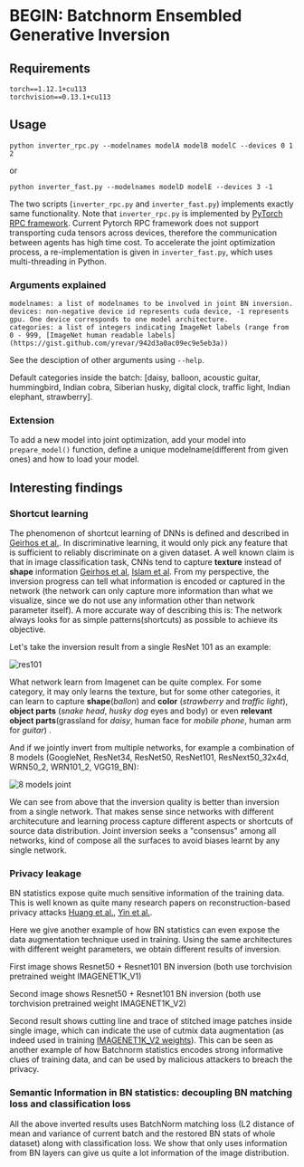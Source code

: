# BEGIN: Batchnorm Ensembled Generative Inversion

## Requirements
    torch==1.12.1+cu113
    torchvision==0.13.1+cu113
    
## Usage
    python inverter_rpc.py --modelnames modelA modelB modelC --devices 0 1 2
or 
    
    python inverter_fast.py --modelnames modelD modelE --devices 3 -1
    
The two scripts (`inverter_rpc.py` and `inverter_fast.py`) implements exactly same functionality.
Note that `inverter_rpc.py` is implemented by [PyTorch RPC framework](https://pytorch.org/docs/stable/rpc.html). 
Current Pytorch RPC framework does not support transporting cuda tensors across devices, therefore the communication between agents has high time cost. To accelerate the joint optimization process, a re-implementation is given in `inverter_fast.py`, which uses multi-threading in Python.

### Arguments explained
    modelnames: a list of modelnames to be involved in joint BN inversion.
    devices: non-negative device id represents cuda device, -1 represents gpu. One device corresponds to one model architecture.
    categories: a list of integers indicating ImageNet labels (range from 0 - 999, [ImageNet human readable labels](https://gist.github.com/yrevar/942d3a0ac09ec9e5eb3a))
    
See the desciption of other arguments using `--help`.
   
Default categories inside the batch: [daisy, balloon, acoustic guitar, hummingbird, Indian cobra, Siberian husky, digital clock, traffic light, Indian elephant, strawberry].
   
### Extension
To add a new model into joint optimization, add your model into `prepare_model()` function, define a unique modelname(different from given ones) and how to load your model.

## Interesting findings

### Shortcut learning
The phenomenon of shortcut learning of DNNs is defined and described in [Geirhos et al.](https://www.nature.com/articles/s42256-020-00257-z). In discriminative learning, it would only pick any feature that is sufficient to reliably discriminate on a given dataset.  A well known claim is that in image classification task, CNNs tend to capture **texture** instead of **shape** information [Geirhos et al](https://openreview.net/forum?id=Bygh9j09KX), [Islam et al](https://openreview.net/forum?id=NcFEZOi-rLa). From my perspective, the inversion progress can tell what information is encoded or captured in the network (the network can only capture more information than what we visualize, since we do not use any information other than network parameter itself). A more accurate way of describing this is: The network always looks for as simple patterns(shortcuts) as possible to achieve its objective. 

Let's take the inversion result from a single ResNet 101 as an example:

![res101](demos/res101.png)

What network learn from Imagenet can be quite complex. For some category, it may only learns the texture, but for some other categories, it can learn to capture **shape**(*ballon*) and **color** (*strawberry* and *traffic light*), **object parts** (*snake head*, *husky dog* eyes and body) or even **relevant object parts**(grassland for *daisy*, human face for *mobile phone*, human arm for *guitar*) .


And if we jointly invert from multiple networks, for example a combination of 8 models (GoogleNet, ResNet34, ResNet50, ResNet101, ResNext50_32x4d, WRN50_2, WRN101_2, VGG19_BN):

![8 models joint](demos/joint8.png)

We can see from above that the inversion quality is better than inversion from a single network. That makes sense since networks with different architecuture and learning process capture different aspects or shortcuts of source data distribution. Joint inversion seeks a "consensus" among all networks, kind of compose all the surfaces to avoid biases learnt by any single network.

### Privacy leakage
BN statistics expose quite much sensitive information of the training data. This is well known as quite many research papers on reconstruction-based 
privacy attacks [Huang et al.](https://proceedings.neurips.cc/paper/2021/hash/3b3fff6463464959dcd1b68d0320f781-Abstract.html), [Yin et al.](https://openaccess.thecvf.com/content/CVPR2021/papers/Yin_See_Through_Gradients_Image_Batch_Recovery_via_GradInversion_CVPR_2021_paper.pdf). 

Here we give another example of how BN statistics can even expose the data augmentation technique used in training. Using the same architectures with different weight parameters, we obtain different results of inversion.

First image shows Resnet50 + Resnet101 BN inversion (both use torchvision pretrained weight IMAGENET1K_V1) 

Second image shows Resnet50 + Resnet101 BN inversion (both use torchvision pretrained weight IMAGENET1K_V2)


Second result shows cutting line and trace of stitched image patches inside single image, which can indicate the use of cutmix data augmentation (as indeed used in training [IMAGENET1K_V2 weights](https://pytorch.org/blog/how-to-train-state-of-the-art-models-using-torchvision-latest-primitives/)). This can be seen as another example of how Batchnorm statistics encodes strong informative clues of training data, and can be used by malicious attackers to breach the privacy.

### Semantic Information in BN statistics: decoupling BN matching loss and classification loss
All the above inverted results uses BatchNorm matching loss (L2 distance of mean and variance of current batch and the restored BN stats of whole dataset) along with classification loss. We show that only uses information from BN layers can give us quite a lot information of the image distribution. 

